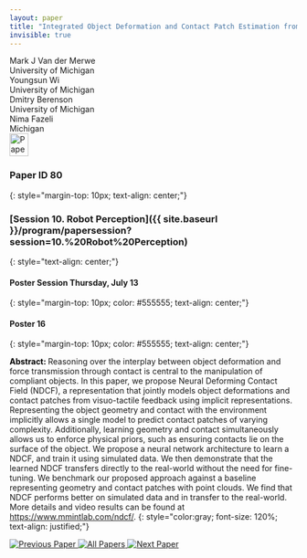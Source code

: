 ```yaml
---
layout: paper
title: "Integrated Object Deformation and Contact Patch Estimation from Visuo-Tactile Feedback"
invisible: true
---
```

<div class="paper-authors">
<div class="paper-author-box">
    <div class="paper-author-name">Mark J Van der Merwe</div>
    <div class="paper-author-uni">University of Michigan</div>
</div>
<div class="paper-author-box">
    <div class="paper-author-name">Youngsun Wi</div>
    <div class="paper-author-uni">University of Michigan</div>
</div>
<div class="paper-author-box">
    <div class="paper-author-name">Dmitry Berenson</div>
    <div class="paper-author-uni">University of Michigan</div>
</div>
<div class="paper-author-box">
    <div class="paper-author-name">Nima Fazeli</div>
    <div class="paper-author-uni">Michigan</div>
</div>

</div><div class="paper-pdf">
<div> <a href="http://www.roboticsproceedings.org/rss19/p080.pdf"><img src="{{ site.baseurl }}/images/paper_link.png" alt="Paper Website" width = "33"  height = "40"/></a> </div>
</div>

### Paper ID 80
{: style="margin-top: 10px; text-align: center;"}

### [Session 10. Robot Perception]({{ site.baseurl }}/program/papersession?session=10.%20Robot%20Perception)
{: style="text-align: center;"}

#### Poster Session Thursday, July 13
{: style="margin-top: 10px; color: #555555; text-align: center;"}

#### Poster 16
{: style="margin-top: 10px; color: #555555; text-align: center;"}

<b style="color: black;">Abstract: </b>Reasoning over the interplay between object deformation and force transmission through contact is central to the manipulation of compliant objects. In this paper, we propose Neural Deforming Contact Field (NDCF), a representation that jointly models object deformations and contact patches from visuo-tactile feedback using implicit representations. Representing the object geometry and contact with the environment implicitly allows a single model to predict contact patches of varying complexity. Additionally, learning geometry and contact simultaneously allows us to enforce physical priors, such as ensuring contacts lie on the surface of the object. We propose a neural network architecture to learn a NDCF, and train it using simulated data. We then demonstrate that the learned NDCF transfers directly to the real-world without the need for fine-tuning. We benchmark our proposed approach against a baseline representing geometry and contact patches with point clouds. We find that NDCF performs better on simulated data and in transfer to the real-world. More details and video results can be found at https://www.mmintlab.com/ndcf/.
{: style="color:gray; font-size: 120%; text-align: justified;"}


<div class="paper-menu">
<a href="{{ site.baseurl }}/program/papers/079/"> <img src="{{ site.baseurl }}/images/previous_paper_icon.png" alt="Previous Paper" title="Previous Paper"/> </a>
<a href="{{ site.baseurl }}/program/papers"><img src="{{ site.baseurl }}/images/overview_icon.png" alt="All Papers" title="All Papers"/> </a>
<a href="{{ site.baseurl }}/program/papers/081/"> <img src="{{ site.baseurl }}/images/next_paper_icon.png" alt="Next Paper" title="Next Paper"/> </a>

</div>
